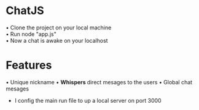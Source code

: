 # ChatJS
• Clone the project on your local machine </br>
• Run node "app.js" </br> 
• Now a chat is awake on your localhost 

# Features
• Unique nickname
• <b> Whispers </b> direct mesages to the users
• Global chat mesages

* I config the main run file to up a local server on port 3000
